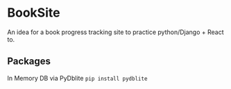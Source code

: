 # BookSite
An idea for a book progress tracking site to practice python/Django + React to.

## Packages
In Memory DB via PyDblite
``
pip install pydblite
``
